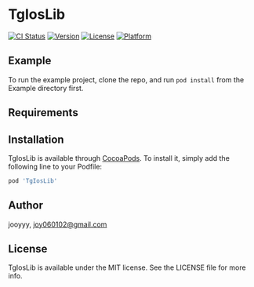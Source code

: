 # TgIosLib

[![CI Status](https://img.shields.io/travis/jooyyy/TgIosLib.svg?style=flat)](https://travis-ci.org/jooyyy/TgIosLib)
[![Version](https://img.shields.io/cocoapods/v/TgIosLib.svg?style=flat)](https://cocoapods.org/pods/TgIosLib)
[![License](https://img.shields.io/cocoapods/l/TgIosLib.svg?style=flat)](https://cocoapods.org/pods/TgIosLib)
[![Platform](https://img.shields.io/cocoapods/p/TgIosLib.svg?style=flat)](https://cocoapods.org/pods/TgIosLib)

## Example

To run the example project, clone the repo, and run `pod install` from the Example directory first.

## Requirements

## Installation

TgIosLib is available through [CocoaPods](https://cocoapods.org). To install
it, simply add the following line to your Podfile:

```ruby
pod 'TgIosLib'
```

## Author

jooyyy, joy060102@gmail.com

## License

TgIosLib is available under the MIT license. See the LICENSE file for more info.
